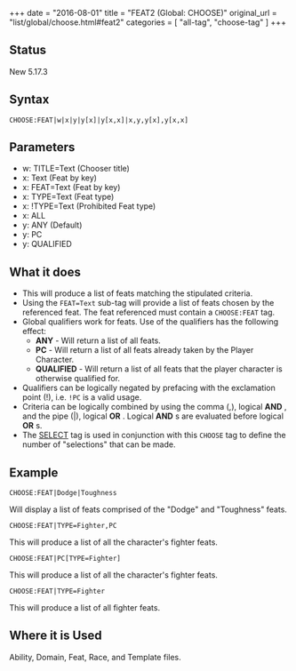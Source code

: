 +++
date = "2016-08-01"
title = "FEAT2 (Global: CHOOSE)"
original_url = "list/global/choose.html#feat2"
categories = [ "all-tag", "choose-tag" ]
+++

## Status

New 5.17.3

## Syntax

`CHOOSE:FEAT|w|x|y|y[x]|y[x,x]|x,y,y[x],y[x,x]`

## Parameters

-   w: TITLE=Text (Chooser title)
-   x: Text (Feat by key)
-   x: FEAT=Text (Feat by key)
-   x: TYPE=Text (Feat type)
-   x: !TYPE=Text (Prohibited Feat type)
-   x: ALL
-   y: ANY (Default)
-   y: PC
-   y: QUALIFIED



What it does
------------

-   This will produce a list of feats matching the stipulated criteria.
-   Using the `FEAT=Text` sub-tag will provide a list of feats chosen by
    the referenced feat. The feat referenced must contain a
    `CHOOSE:FEAT` tag.
-   Global qualifiers work for feats. Use of the qualifiers has the
    following effect:
    -   **ANY** - Will return a list of all feats.
    -   **PC** - Will return a list of all feats already taken by the
        Player Character.
    -   **QUALIFIED** - Will return a list of all feats that the player
        character is otherwise qualified for.
-   Qualifiers can be logically negated by prefacing with the
    exclamation point (!), i.e. `!PC` is a valid usage.
-   Criteria can be logically combined by using the comma (,), logical
    **AND** , and the pipe (|), logical **OR** . Logical **AND** s are
    evaluated before logical **OR** s.
-   The [SELECT](/list/global/other/select.html) tag is used in
    conjunction with this `CHOOSE` tag to define the number of
    "selections" that can be made.

Example
-------

`CHOOSE:FEAT|Dodge|Toughness`

Will display a list of feats comprised of the "Dodge" and "Toughness"
feats.

`CHOOSE:FEAT|TYPE=Fighter,PC`

This will produce a list of all the character's fighter feats.

`CHOOSE:FEAT|PC[TYPE=Fighter]`

This will produce a list of all the character's fighter feats.

`CHOOSE:FEAT|TYPE=Fighter`

This will produce a list of all fighter feats.

Where it is Used
----------------

Ability, Domain, Feat, Race, and Template files.

